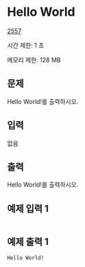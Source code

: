 # Hello World

[2557](http://codeup.kr/problem.php?id=2557)

시간 제한: 1 초

메모리 제한: 128 MB

## 문제

Hello World!를 출력하시오.

## 입력

없음

## 출력

Hello World!를 출력하시오.

## 예제 입력 1

```text
```

## 예제 출력 1

```text
Hello World!
```
